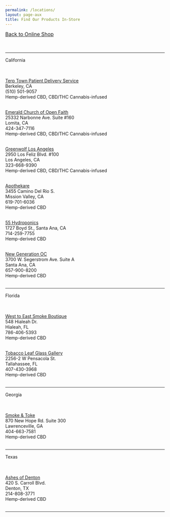 ```yaml
---
permalink: /locations/
layout: page-aux
title: Find Our Products In-Store
---
```



<div class="text-align-center">

<a href="/shop" style="font-size:16px;">Back to Online Shop</a>
<br><br><br>
</div>

---

<div class="disclaimer__body">

<span class="text-gray-dark text-bold">California</span>
<br><br><br>

<span class="text-gray-dark"><u>Terp Town Patient Delivery Service</u></span><br>
Berkeley, CA<br>
(510) 501-9057<br>
<span class="retail-location__products">Hemp-derived CBD, CBD/THC Cannabis-infused</span><br><br>

<span class="text-gray-dark"><u>Emerald Church of Open Faith</u></span><br>
25332 Narbonne Ave. Suite #160<br>
Lomita, CA<br>
424-347-7116<br>
<span class="retail-location__products">Hemp-derived CBD, CBD/THC Cannabis-infused</span><br><br>

<span class="text-gray-dark"><u>Greenwolf Los Angeles</u></span><br>
2950 Los Feliz Blvd. #100<br>
Los Angeles, CA<br>
323-668-9390<br>
<span class="retail-location__products">Hemp-derived CBD, CBD/THC Cannabis-infused</span><br><br>

<span class="text-gray-dark"><u>Apothekare</u></span><br>
3455 Camino Del Rio S.<br>
Mission Valley, CA<br>
619-701-6036<br>
<span class="retail-location__products">Hemp-derived CBD</span><br><br>

<span class="text-gray-dark"><u>55 Hydroponics</u></span><br>
1727 Boyd St., Santa Ana, CA<br>
714-259-7755<br>
<span class="retail-location__products">Hemp-derived CBD</span><br><br>

<span class="text-gray-dark"><u>New Generation OC</u></span><br>
3700 W. Segerstrom Ave. Suite A<br>
Santa Ana, CA<br>
657-900-8200<br>
<span class="retail-location__products">Hemp-derived CBD</span><br><br>

</div>

---

<div class="disclaimer__body">

<span class="text-gray-dark text-bold">Florida</span>
<br><br><br>

<span class="text-gray-dark"><u>West to East Smoke Boutique</u></span><br>
548 Hialeah Dr.<br>
Hialeah, FL<br>
786-406-5393<br>
<span class="retail-location__products">Hemp-derived CBD</span><br><br>

<span class="text-gray-dark"><u>Tobacco Leaf Glass Gallery</u></span><br>
2256-2 W Pensacola St.<br>
Tallahassee, FL<br>
407-430-3968<br>
<span class="retail-location__products">Hemp-derived CBD</span><br><br>

</div>

---

<div class="disclaimer__body">

<span class="text-gray-dark text-bold">Georgia</span>
<br><br><br>

<span class="text-gray-dark"><u>Smoke & Toke</u></span><br>
870 New Hope Rd. Suite 300<br>
Lawrenceville, GA<br>
404-663-7581<br>
<span class="retail-location__products">Hemp-derived CBD</span><br><br>

</div>

---

<div class="disclaimer__body">

<span class="text-gray-dark text-bold">Texas</span>
<br><br><br>

<span class="text-gray-dark"><u>Ashes of Denton</u></span><br>
420 S. Carroll Blvd.<br>
Denton, TX<br>
214-808-3771<br>
<span class="retail-location__products">Hemp-derived CBD</span><br><br>

</div>

---
